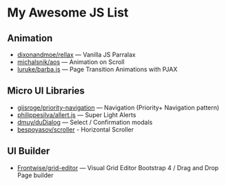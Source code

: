 # My Awesome JS List

## Animation

* [dixonandmoe/rellax](https://github.com/dixonandmoe/rellax) — Vanilla JS Parralax
* [michalsnik/aos](https://github.com/michalsnik/aos) — Animation on Scroll
* [luruke/barba.js](https://github.com/luruke/barba.js) — Page Transition Animations with PJAX

## Micro UI Libraries

* [gijsroge/priority-navigation](https://github.com/gijsroge/priority-navigation) — Navigation (Priority+ Navigation pattern)
* [philippesilva/allert.js](https://github.com/philippesilva/allert.js) — Super Light Alerts
* [dmuy/duDialog](https://github.com/dmuy/duDialog) — Select / Confirmation modals
* [bespoyasov/scroller](https://github.com/bespoyasov/scroller) - Horizontal Scroller

## UI Builder

* [Frontwise/grid-editor](https://github.com/Frontwise/grid-editor) — Visual Grid Editor Bootstrap 4 / Drag and Drop Page builder
